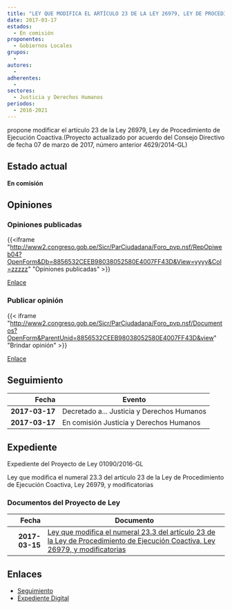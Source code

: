 ```yaml
---
title: "LEY QUE MODIFICA EL ARTÍCULO 23 DE LA LEY 26979, LEY DE PROCEDIMIENTO DE EJECUCIÓN COACTIVA,"
date: 2017-03-17
estados: 
  - En comisión
proponentes: 
  - Gobiernos Locales
grupos: 
  - 
autores: 
  - 
adherentes: 
  - 
sectores: 
  - Justicia y Derechos Humanos
periodos: 
  - 2016-2021
---
```


propone modificar el artículo 23 de la Ley 26979, Ley de Procedimiento de Ejecución Coactiva.(Proyecto actualizado por acuerdo del Consejo Directivo de fecha 07 de marzo de 2017, número anterior 4629/2014-GL)


## Estado actual

**En comisión**

## Opiniones

### Opiniones publicadas

{{<iframe "http://www2.congreso.gob.pe/Sicr/ParCiudadana/Foro_pvp.nsf/RepOpiweb04?OpenForm&Db=8856532CEEB98038052580E4007FF43D&View=yyyy&Col=zzzzz" "Opiniones publicadas" >}}

[Enlace](http://www2.congreso.gob.pe/Sicr/ParCiudadana/Foro_pvp.nsf/RepOpiweb04?OpenForm&Db=8856532CEEB98038052580E4007FF43D&View=yyyy&Col=zzzzz)
### Publicar opinión

{{< iframe "http://www2.congreso.gob.pe/Sicr/ParCiudadana/Foro_pvp.nsf/Documentos?OpenForm&ParentUnid=8856532CEEB98038052580E4007FF43D&view" "Brindar opinión" >}}

[Enlace](http://www2.congreso.gob.pe/Sicr/ParCiudadana/Foro_pvp.nsf/Documentos?OpenForm&ParentUnid=8856532CEEB98038052580E4007FF43D&view)

## Seguimiento

| Fecha | Evento |
|------:|--------|
| **2017-03-17** | Decretado a... Justicia y Derechos Humanos|
| **2017-03-17** | En comisión Justicia y Derechos Humanos|


## Expediente

Expediente del Proyecto de Ley 01090/2016-GL

Ley que modifica el numeral 23.3 del artículo 23 de la Ley de Procedimiento de Ejecución Coactiva, Ley 26979, y modificatorias


### Documentos del Proyecto de Ley

| Fecha | Documento |
|------:|--------|
| **2017-03-15** | [Ley que modifica el numeral 23.3 del artículo 23 de la Ley de Procedimiento de Ejecución Coactiva, Ley 26979, y modificatorias](http://www.leyes.congreso.gob.pe/Documentos/2016_2021/Proyectos_de_Ley_y_de_Resoluciones_Legislativas/PL0109020170315..pdf) |

## Enlaces 

- [Seguimiento](http://www2.congreso.gob.pe/Sicr/TraDocEstProc/CLProLey2016.nsf/f7fff46988ca05b1052578e100829cc7/46f3ea33b3aa7789052580e5004e54a6?OpenDocument)
- [Expediente Digital](http://www2.congreso.gob.pehttp://www2.congreso.gob.pe/Sicr/TraDocEstProc/CLProLey2016.nsf/f7fff46988ca05b1052578e100829cc7/46f3ea33b3aa7789052580e5004e54a6?OpenDocument&Click=05257FB7005EB655.eb71d0cf91d8294e05256cdf006b5706/$Body/0.1C6C)
